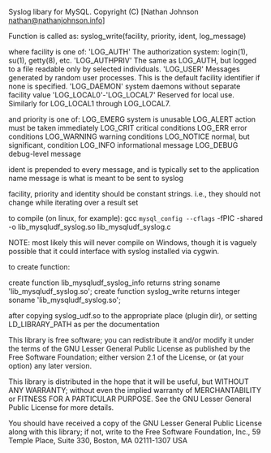 Syslog libary for MySQL.
Copyright (C) [Nathan Johnson <nathan@nathanjohnson.info>]

Function is called as:
syslog_write(facility, priority, ident, log_message)

where facility is one of:
     'LOG_AUTH'      The authorization system: login(1), su(1), getty(8), etc.
     'LOG_AUTHPRIV'  The same as LOG_AUTH, but logged to a file readable only by selected individuals.
     'LOG_USER'      Messages generated by random user processes. This is the default facility identifier if none is specified.
     'LOG_DAEMON'    system daemons without separate facility value
     'LOG_LOCAL0'-'LOG_LOCAL7'    Reserved for local use.  Similarly for LOG_LOCAL1 through LOG_LOCAL7.

and priority is one of:
      LOG_EMERG   system is unusable
      LOG_ALERT    action must be taken immediately
      LOG_CRIT	     critical conditions
      LOG_ERR	     error conditions
      LOG_WARNING warning conditions
      LOG_NOTICE  normal, but significant, condition
      LOG_INFO	   informational message
      LOG_DEBUG    debug-level message

ident is prepended to every message, and is typically set to the application name
message is what is meant to be sent to syslog

facility, priority and identity should be constant strings.  i.e., they should not change while iterating over a result set

to compile (on linux, for example):
gcc `mysql_config --cflags` -fPIC -shared -o lib_mysqludf_syslog.so lib_mysqludf_syslog.c



NOTE: most likely this will never compile on Windows, though it is vaguely possible that it could interface with syslog installed via cygwin.

to create function:

create function lib_mysqludf_syslog_info returns string soname 'lib_mysqludf_syslog.so';
create function syslog_write returns integer soname 'lib_mysqludf_syslog.so';

after copying syslog_udf.so to the appropriate place (plugin dir), or setting LD_LIBRARY_PATH as per the documentation


This library is free software; you can redistribute it and/or modify it
under the terms of the GNU Lesser General Public License as published by
the Free Software Foundation; either version 2.1 of the License, or (at
your option) any later version.

This library is distributed in the hope that it will be useful, but
WITHOUT ANY WARRANTY; without even the implied warranty of
MERCHANTABILITY or FITNESS FOR A PARTICULAR PURPOSE. See the GNU Lesser
General Public License for more details.

You should have received a copy of the GNU Lesser General Public License
along with this library; if not, write to the Free Software Foundation, Inc.,
59 Temple Place, Suite 330, Boston, MA 02111-1307 USA
